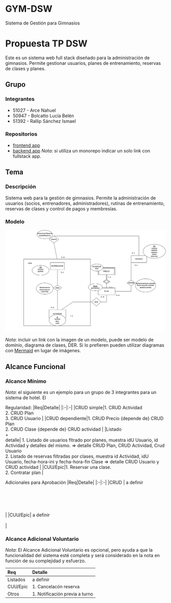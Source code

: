 # GYM-DSW
 Sistema de Gestión para Gimnasios 
# Propuesta TP DSW
Este es un sistema web full stack diseñado para la administración de gimnasios. Permite gestionar usuarios, planes de entrenamiento, reservas de clases y planes. 
## Grupo
### Integrantes
* 51027 - Arce Nahuel
* 50947 - Bolcatto Lucía Belén
* 51392 - Rallip Sánchez Ismael
  
### Repositorios
* [frontend app](http://hyperlinkToGihubOrGitlab)
* [backend app](http://hyperlinkToGihubOrGitlab)
*Nota*: si utiliza un monorepo indicar un solo link con fullstack app.

## Tema
### Descripción
Sistema web para la gestión de gimnasios. Permite la administración de usuarios (socios, entrenadores, administradores), rutinas de entrenamiento, reservas de clases y control de pagos y membresías.

### Modelo
![imagen del modelo](images/DER.png)

*Nota*: incluir un link con la imagen de un modelo, puede ser modelo de dominio, diagrama de clases, DER. Si lo prefieren pueden utilizar diagramas con [Mermaid](https://mermaid.js.org) en lugar de imágenes.

## Alcance Funcional 

### Alcance Mínimo

*Nota*: el siguiente es un ejemplo para un grupo de 3 integrantes para un sistema de hotel. El 

Regularidad:
|Req|Detalle|
|:-|:-|
|CRUD simple|1. CRUD Actividad <br>2. CRUD Plan <br>3. CRUD Usuario |
|CRUD dependiente|1. CRUD Precio {depende de} CRUD Plan <br>2. CRUD Clase {depende de} CRUD actividad |
|Listado<br>+<br>detalle| 1. Listado de usuarios fltrado por planes, muestra idU Usuario, id Actividad y detalles del mismo. => detalle CRUD Plan, CRUD Actividad, Crud Usuario <br> 2. Listado de reservas filtradas por clases, muestra id Actividad, idU Usuario, fecha-hora-ini y fecha-hora-fin Clase => detalle CRUD Usuario y CRUD actividad |
|CUU/Epic|1. Reservar una clase. <br>2. Contratar plan |


Adicionales para Aprobación
|Req|Detalle|
|:-|:-|
|CRUD | a definir <br><br><br><br><br><br>|
|CUU/Epic| a definir <br><br>|


### Alcance Adicional Voluntario

*Nota*: El Alcance Adicional Voluntario es opcional, pero ayuda a que la funcionalidad del sistema esté completa y será considerado en la nota en función de su complejidad y esfuerzo.

|Req|Detalle|
|:-|:-|
|Listados | a definir <br>|
|CUU/Epic|1. Cancelacón reserva <br>|
|Otros|1. Notificación previa a turno |
